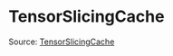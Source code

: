 # TensorSlicingCache

Source: [TensorSlicingCache](../csrc/host_ir/pass/stream_parallel_type.cpp#L129)
